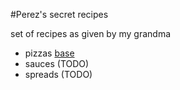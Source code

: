 #Perez's secret recipes

set of recipes as given by my grandma

- pizzas 
    [base](/pizzas/base.md)
- sauces (TODO)
- spreads (TODO)